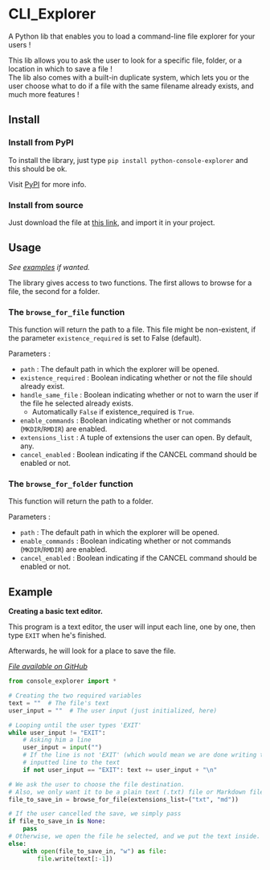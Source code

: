 # CLI_Explorer
A Python lib that enables you to load a command-line file explorer for your users !

This lib allows you to ask the user to look for a specific file, folder, or a location in which to save a file !<br/>
The lib also comes with a built-in duplicate system, which lets you or the user choose what to do if a file with the same filename already exists, and much more features !

## Install
### Install from PyPI
To install the library, just type `pip install python-console-explorer` and this should be ok.

Visit [PyPI](https://pypi.org/project/python-console-explorer/) for more info.

### Install from source
Just download the file at [this link](https://github.com/megat69/Lib_CLIExplorer/blob/main/src/console_explorer/__init__.py), and import it in your project.

## Usage
*See [examples](https://github.com/megat69/Lib_CLIExplorer/tree/main/examples) if wanted.*

The library gives access to two functions. The first allows to browse for a file, the second for a folder.

### The `browse_for_file` function
This function will return the path to a file. This file might be non-existent, if the parameter `existence_required` is set to False (default).

Parameters :
- `path` : The default path in which the explorer will be opened.
- `existence_required` : Boolean indicating whether or not the file should already exist.
- `handle_same_file` : Boolean indicating whether or not to warn the user if the file he selected already exists.
  - Automatically `False` if existence_required is `True`.
- `enable_commands` : Boolean indicating whether or not commands (`MKDIR`/`RMDIR`) are enabled.
- `extensions_list` : A tuple of extensions the user can open. By default, any.
- `cancel_enabled` : Boolean indicating if the CANCEL command should be enabled or not.

### The `browse_for_folder` function
This function will return the path to a folder.

Parameters :
- `path` : The default path in which the explorer will be opened.
- `enable_commands` : Boolean indicating whether or not commands (`MKDIR`/`RMDIR`) are enabled.
- `cancel_enabled` : Boolean indicating if the CANCEL command should be enabled or not.

## Example
**Creating a basic text editor.**

This program is a text editor, the user will input each line, one by one, then type `EXIT` when he's finished.

Afterwards, he will look for a place to save the file.

*[File available on GitHub](https://github.com/megat69/Lib_CLIExplorer/blob/main/examples/saver.py)*

```python
from console_explorer import *

# Creating the two required variables
text = ""  # The file's text
user_input = ""  # The user input (just initialized, here)

# Looping until the user types 'EXIT'
while user_input != "EXIT":
    # Asking him a line
    user_input = input("")
    # If the line is not 'EXIT' (which would mean we are done writing the text), we add the
    # inputted line to the text
    if not user_input == "EXIT": text += user_input + "\n"

# We ask the user to choose the file destination.
# Also, we only want it to be a plain text (.txt) file or Markdown file (.md)
file_to_save_in = browse_for_file(extensions_list=("txt", "md"))

# If the user cancelled the save, we simply pass
if file_to_save_in is None:
    pass
# Otherwise, we open the file he selected, and we put the text inside.
else:
    with open(file_to_save_in, "w") as file:
        file.write(text[:-1])
```
